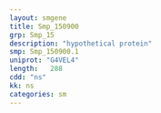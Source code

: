 ```yaml
---
layout: smgene
title: Smp_150900
grp: Smp_15
description: "hypothetical protein"
smp: Smp_150900.1
uniprot: "G4VEL4"
length:   288
cdd: "ns"
kk: ns
categories: sm
---
```

